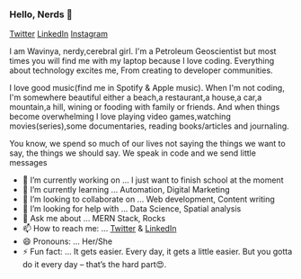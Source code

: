 ### Hello, Nerds 👋

[Twitter](https://twitter.com/S_wavinya) [LinkedIn](https://www.linkedin.com/in/esther-ndavi-5a4b3214b/) [Instagram](https://www.instagram.com/s_wavinya/) 

I am Wavinya, nerdy,cerebral girl. I'm a Petroleum Geoscientist but most times you will find me with my laptop because I love coding. Everything about technology excites me, From creating to developer communities.

I love good music(find me in Spotify & Apple music). When I'm not coding, I'm somewhere beautiful either a beach,a restaurant,a house,a car,a mountain,a hill, wining or fooding with family or friends. And when things become overwhelming I love playing video games,watching movies(series),some documentaries, reading books/articles and journaling.



You know, we spend so much of our lives not saying the things we want to say, the things we should say. We speak in code and we send little messages



- 🔭 I’m currently working on ... I just want to finish school at the moment
- 🌱 I’m currently learning ...  Automation, Digital Marketing
- 👯 I’m looking to collaborate on ... Web development, Content writing
- 🤔 I’m looking for help with ... Data Science, Spatial analysis
- 💬 Ask me about ...  MERN Stack, Rocks
- 📫 How to reach me: ... [Twitter](https://twitter.com/S_wavinya) & [LinkedIn](https://www.linkedin.com/in/esther-ndavi-5a4b3214b/)
- 😄 Pronouns: ... Her/She
- ⚡ Fun fact: ... It gets easier. Every day, it gets a little easier. But you gotta do it every day – that’s the hard part😍.

